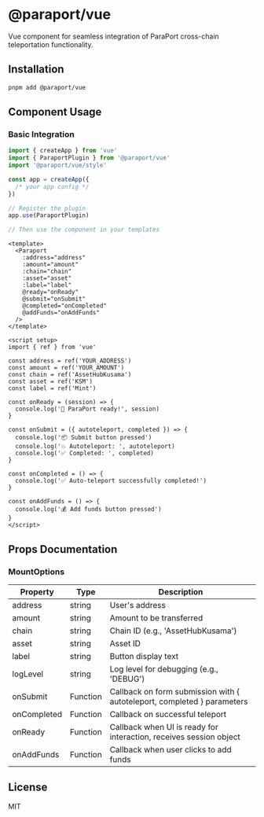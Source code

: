 # @paraport/vue

Vue component for seamless integration of ParaPort cross-chain teleportation functionality.

## Installation

```bash
pnpm add @paraport/vue
```

## Component Usage

### Basic Integration

```typescript
import { createApp } from 'vue'
import { ParaportPlugin } from '@paraport/vue'
import '@paraport/vue/style'

const app = createApp({
  /* your app config */
})

// Register the plugin
app.use(ParaportPlugin)

// Then use the component in your templates
```

```vue
<template>
  <Paraport
    :address="address"
    :amount="amount"
    :chain="chain"
    :asset="asset"
    :label="label"
    @ready="onReady"
    @submit="onSubmit"
    @completed="onCompleted"
    @addFunds="onAddFunds"
  />
</template>

<script setup>
import { ref } from 'vue'

const address = ref('YOUR_ADDRESS')
const amount = ref('YOUR_AMOUNT')
const chain = ref('AssetHubKusama')
const asset = ref('KSM')
const label = ref('Mint')

const onReady = (session) => {
  console.log('🚀 ParaPort ready!', session)
}

const onSubmit = ({ autoteleport, completed }) => {
  console.log('📦 Submit button pressed')
  console.log('💥 Autoteleport: ', autoteleport)
  console.log('✅ Completed: ', completed)
}

const onCompleted = () => {
  console.log('✅ Auto-teleport successfully completed!')
}

const onAddFunds = () => {
  console.log('💰 Add funds button pressed')
}
</script>
```

## Props Documentation

### MountOptions

| Property | Type | Description |
|----------|------|-------------|
| address | string | User's address |
| amount | string | Amount to be transferred |
| chain | string | Chain ID (e.g., 'AssetHubKusama') |
| asset | string | Asset ID |
| label | string | Button display text |
| logLevel | string | Log level for debugging (e.g., 'DEBUG') |
| onSubmit | Function | Callback on form submission with { autoteleport, completed } parameters |
| onCompleted | Function | Callback on successful teleport |
| onReady | Function | Callback when UI is ready for interaction, receives session object |
| onAddFunds | Function | Callback when user clicks to add funds |

## License

MIT
